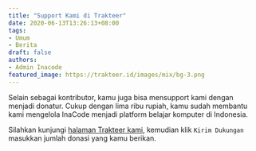 ```yaml
---
title: "Support Kami di Trakteer"
date: 2020-06-13T13:26:13+08:00
tags:
- Umum
- Berita
draft: false
authors:
- Admin Inacode
featured_image: https://trakteer.id/images/mix/bg-3.png
---
```



Selain sebagai kontributor, kamu juga bisa mensupport kami dengan menjadi donatur. Cukup dengan lima ribu rupiah, kamu sudah membantu kami mengelola InaCode menjadi platform belajar komputer di Indonesia. 

<!--more--> 

Silahkan kunjungi [halaman Trakteer kami](https://trakteer.id/inacode), kemudian klik `Kirim Dukungan` masukkan jumlah donasi yang kamu berikan.

